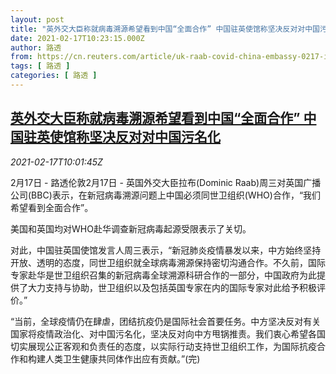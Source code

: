 ```yaml
---
layout: post
title: "英外交大臣称就病毒溯源希望看到中国“全面合作” 中国驻英使馆称坚决反对对中国污名化"
date: 2021-02-17T10:23:15.000Z
author: 路透
from: https://cn.reuters.com/article/uk-raab-covid-china-embassy-0217-idCNKBS2AH13B
tags: [ 路透 ]
categories: [ 路透 ]
---
```

<!--1613557395000-->
[英外交大臣称就病毒溯源希望看到中国“全面合作” 中国驻英使馆称坚决反对对中国污名化](https://cn.reuters.com/article/uk-raab-covid-china-embassy-0217-idCNKBS2AH13B)
------

<div>
<div><i>2021-02-17T10:01:45Z</i></div><p>2月17日 - 路透伦敦2月17日 - 英国外交大臣拉布(Dominic Raab)周三对英国广播公司(BBC)表示，在新冠病毒溯源问题上中国必须同世卫组织(WHO)合作，“我们希望看到全面合作”。</p><p>美国和英国均对WHO赴华调查新冠病毒起源受限表示了关切。</p><p>对此，中国驻英国使馆发言人周三表示，“新冠肺炎疫情暴发以来，中方始终坚持开放、透明的态度，同世卫组织就全球病毒溯源保持密切沟通合作。不久前，国际专家赴华是世卫组织召集的新冠病毒全球溯源科研合作的一部分，中国政府为此提供了大力支持与协助，世卫组织以及包括英国专家在内的国际专家对此给予积极评价。”</p><p>“当前，全球疫情仍在肆虐，团结抗疫仍是国际社会首要任务。中方坚决反对有关国家将疫情政治化、对中国污名化，坚决反对向中方甩锅推责。我们衷心希望各国切实展现公正客观和负责任的态度，以实际行动支持世卫组织工作，为国际抗疫合作和构建人类卫生健康共同体作出应有贡献。”(完)</p>
</div>
